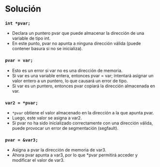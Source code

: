 # Solución

### `int *pvar;`

- Declara un puntero pvar que puede almacenar la dirección de una variable de tipo int.
- En este punto, pvar no apunta a ninguna dirección válida (puede contener basura si no se inicializa).

### `pvar = var;`
- Esto es un error si var no es una dirección de memoria.
- Si var es una variable entera, entonces pvar = var; intentará asignar un valor entero a un puntero, lo que causará un error de tipo.
- Si var es un puntero, entonces pvar copiará la dirección almacenada en var.

### `var2 = *pvar;`

- `*pvar` obtiene el valor almacenado en la dirección a la que apunta pvar.
- Luego, este valor se asigna a var2.
- Si pvar no ha sido inicializado correctamente con una dirección válida, puede provocar un error de segmentación (segfault).

### `pvar = &var3;`

- Asigna a pvar la dirección de memoria de var3.
- Ahora pvar apunta a var3, por lo que *pvar permitirá acceder y modificar el valor de var3.
